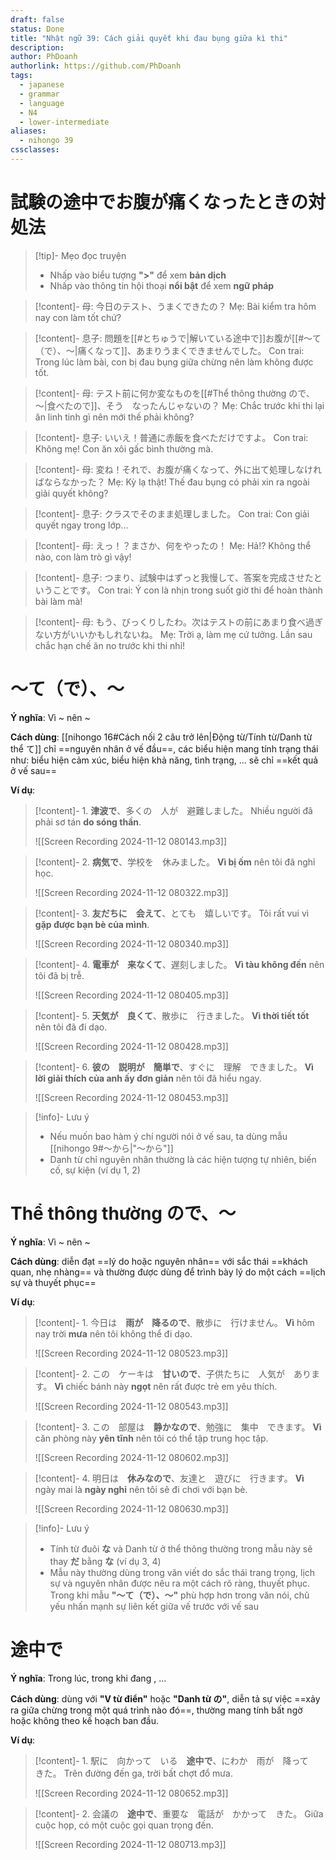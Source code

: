 ```yaml
---
draft: false
status: Done
title: "Nhật ngữ 39: Cách giải quyết khi đau bụng giữa kì thi"
description: 
author: PhDoanh
authorlink: https://github.com/PhDoanh
tags:
  - japanese
  - grammar
  - language
  - N4
  - lower-intermediate
aliases:
  - nihongo 39
cssclasses:
---
```

# 試験の途中でお腹が痛くなったときの対処法
> [!tip]- Mẹo đọc truyện
> - Nhấp vào biểu tượng **">"** để xem **bản dịch**
> - Nhấp vào thông tin hội thoại **nổi bật** để xem **ngữ pháp**

> [!content]- 母: 今日のテスト、うまくできたの？
> Mẹ: Bài kiểm tra hôm nay con làm tốt chứ?

> [!content]- 息子: 問題を[[#とちゅうで|解いている途中で]]お腹が[[#～て（で）、～|痛くなって]]、あまりうまくできませんでした。
> Con trai: Trong lúc làm bài, con bị đau bụng giữa chừng nên làm không được tốt.

> [!content]- 母: テスト前に何か変なものを[[#Thể thông thường ので、～|食べたので]]、そう　なったんじゃないの？
> Mẹ: Chắc trước khi thi lại ăn linh tinh gì nên mới thế phải không?

> [!content]- 息子: いいえ！普通に赤飯を食べただけですよ。
> Con trai: Không mẹ! Con ăn xôi gấc bình thường mà.

> [!content]- 母: 変ね！それで、お腹が痛くなって、外に出て処理しなければならなかった？
> Mẹ: Kỳ lạ thật! Thế đau bụng có phải xin ra ngoài giải quyết không?

> [!content]- 息子: クラスでそのまま処理しました。
> Con trai: Con giải quyết ngay trong lớp...

> [!content]- 母: えっ！？まさか、何をやったの！
> Mẹ: Hả!? Không thể nào, con làm trò gì vậy!

> [!content]- 息子: つまり、試験中はずっと我慢して、答案を完成させたということです。
> Con trai: Ý con là nhịn trong suốt giờ thi để hoàn thành bài làm mà!

> [!content]- 母: もう、びっくりしたわ。次はテストの前にあまり食べ過ぎない方がいいかもしれないね。
> Mẹ: Trời ạ, làm mẹ cứ tưởng. Lần sau chắc hạn chế ăn no trước khi thi nhỉ!

# ～て（で）、～
**Ý nghĩa**: Vì ~ nên ~

**Cách dùng**: [[nihongo 16#Cách nối 2 câu trở lên|Động từ/Tính từ/Danh từ thể て]] chỉ ==nguyên nhân ở vế đầu==, các biểu hiện mang tính trạng thái như: biểu hiện cảm xúc, biểu hiện khả năng, tình trạng, ... sẽ chỉ ==kết quả ở vế sau==

**Ví dụ**:
> [!content]- 1\. **津波で**、多くの　人が　避難しました。
> Nhiều người đã phải sơ tán **do sóng thần**.
> 
> ![[Screen Recording 2024-11-12 080143.mp3]]

> [!content]- 2\. **病気で**、学校を　休みました。
> **Vì bị ốm** nên tôi đã nghỉ học.
> 
> ![[Screen Recording 2024-11-12 080322.mp3]]

> [!content]- 3\. **友だちに　会えて**、とても　嬉しいです。
> Tôi rất vui vì **gặp được bạn bè của mình**.
> 
> ![[Screen Recording 2024-11-12 080340.mp3]]

> [!content]- 4\. **電車が　来なくて**、遅刻しました。
> **Vì tàu không đến** nên tôi đã bị trễ.
> 
> ![[Screen Recording 2024-11-12 080405.mp3]]

> [!content]- 5\. **天気が　良くて**、散歩に　行きました。
> **Vì thời tiết tốt** nên tôi đã đi dạo.
> 
> ![[Screen Recording 2024-11-12 080428.mp3]]

> [!content]- 6\. **彼の　説明が　簡単で**、すぐに　理解　できました。
> **Vì lời giải thích của anh ấy đơn giản** nên tôi đã hiểu ngay.
> 
> ![[Screen Recording 2024-11-12 080453.mp3]]

> [!info]- Lưu ý
> - Nếu muốn bao hàm ý chí người nói ở vế sau, ta dùng mẫu [[nihongo 9#～から|"～から"]]
> - Danh từ chỉ nguyên nhân thường là các hiện tượng tự nhiên, biến cố, sự kiện (ví dụ 1, 2)

# Thể thông thường ので、～
**Ý nghĩa**: Vì ~ nên ~

**Cách dùng**: diễn đạt ==lý do hoặc nguyên nhân== với sắc thái ==khách quan, nhẹ nhàng== và thường được dùng để trình bày lý do một cách ==lịch sự và thuyết phục==

**Ví dụ**:
> [!content]- 1\. 今日は　**雨が　降るので**、散歩に　行けません。
> **Vì** hôm nay trời **mưa** nên tôi không thể đi dạo.
> 
> ![[Screen Recording 2024-11-12 080523.mp3]]

> [!content]- 2\. この　ケーキは　**甘いので**、子供たちに　人気が　あります。
> **Vì** chiếc bánh này **ngọt** nên rất được trẻ em yêu thích.
> 
> ![[Screen Recording 2024-11-12 080543.mp3]]

> [!content]- 3\. この　部屋は　**静かなので**、勉強に　集中　できます。
> **Vì** căn phòng này **yên tĩnh** nên tôi có thể tập trung học tập.
> 
> ![[Screen Recording 2024-11-12 080602.mp3]]

> [!content]- 4\. 明日は　**休みなので**、友達と　遊びに　行きます。
> **Vì** ngày mai là **ngày nghỉ** nên tôi sẽ đi chơi với bạn bè.
> 
> ![[Screen Recording 2024-11-12 080630.mp3]]

> [!info]- Lưu ý
> - Tính từ đuôi **な** và Danh từ ở thể thông thường trong mẫu này sẽ thay **だ** bằng **な** (ví dụ 3, 4)
> - Mẫu này thường dùng trong văn viết do sắc thái trang trọng, lịch sự và nguyên nhân được nêu ra một cách rõ ràng, thuyết phục. Trong khi mẫu **"～て（で）、～"** phù hợp hơn trong văn nói, chủ yếu nhấn mạnh sự liên kết giữa vế trước với vế sau

# 途中で
**Ý nghĩa**: Trong lúc, trong khi đang , ...

**Cách dùng**: dùng với **"V từ điển"** hoặc **"Danh từ の"**, diễn tả sự việc ==xảy ra giữa chừng trong một quá trình nào đó==, thường mang tính bất ngờ hoặc không theo kế hoạch ban đầu.

**Ví dụ**:
> [!content]- 1\. 駅に　向かって　いる　**途中で**、にわか　雨が　降って　きた。
> Trên đường đến ga, trời bất chợt đổ mưa.
> 
> ![[Screen Recording 2024-11-12 080652.mp3]]

> [!content]- 2\. 会議の　**途中で**、重要な　電話が　かかって　きた。
> Giữa cuộc họp, có một cuộc gọi quan trọng đến.
> 
> ![[Screen Recording 2024-11-12 080713.mp3]]






